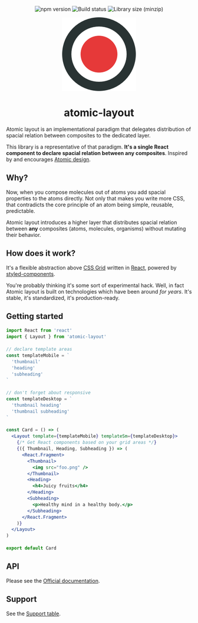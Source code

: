 <p align="center">
  <img src="https://img.shields.io/npm/v/atomic-layout.svg" alt="npm version" />
  <img src="https://img.shields.io/circleci/project/github/kettanaito/atomic-layout/master.svg" alt="Build status" />
  <img src="https://img.shields.io/bundlephobia/minzip/atomic-layout.svg" alt="Library size (minzip)" />
</p>

<p align="center">
  <img src="./logo.png" alt="Atomic layout" />
</p>

<h1 align="center">atomic-layout</h1>

Atomic layout is an implementational paradigm that delegates distribution of spacial relation between composites to the dedicated layer.

This library is a representative of that paradigm. **It's a single React component to declare spacial relation between any composites**. Inspired by and encourages [Atomic design](http://bradfrost.com/blog/post/atomic-web-design).

## Why?

Now, when you compose molecules out of atoms you add spacial properties to the atoms directly. Not only that makes you write more CSS, that contradicts the core principle of an atom being simple, reusable, predictable.

Atomic layout introduces a higher layer that distributes spacial relation between **any** composites (atoms, molecules, organisms) without mutating their behavior.

## How does it work?

It's a flexible abstraction above [CSS Grid](https://developer.mozilla.org/en-US/docs/Web/CSS/CSS_Grid_Layout) written in [React](https://reactjs.org/), powered by [styled-components](https://github.com/styled-components/styled-components).

You're probably thinking it's some sort of experimental hack. Well, in fact Atomic layout is built on technologies which have been around _for years_. It's stable, it's standardized, it's production-ready.

## Getting started

```jsx
import React from 'react'
import { Layout } from 'atomic-layout'

// declare template areas
const templateMobile = `
  'thumbnail'
  'heading'
  'subheading'
`

// don't forget about responsive
const templateDesktop = `
  'thumbnail heading'
  'thumbnail subheading'
`

const Card = () => (
  <Layout template={templateMobile} templateSm={templateDesktop}>
    {/* Get React components based on your grid areas */}
    {({ Thumbnail, Heading, Subheading }) => (
      <React.Fragment>
        <Thumbnail>
          <img src="foo.png" />
        </Thumbnail>
        <Heading>
          <h4>Juicy fruits</h4>
        </Heading>
        <Subheading>
          <p>Healthy mind in a healthy body.</p>
        </Subheading>
      </React.Fragment>
    )}
  </Layout>
)

export default Card
```

## API

Please see the [Official documentation](https://redd.gitbook.io/atomic-layout).

## Support

See the [Support table](https://caniuse.com/#feat=css-grid).
